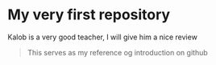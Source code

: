 # My very first repository

Kalob is a very good teacher, I will give him a nice review
>This serves as my reference og introduction on github

